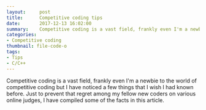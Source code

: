 ```yaml
---
layout:     post
title:      Competitive coding tips 
date:       2017-12-13 16:02:00
summary:    Competitive coding is a vast field, frankly even I'm a newbie to the world of competitive coding but I have noticed a few things that I wish I had known before. Just to prevent that regret among my fellow new coders on various online judges, I have compiled some of the facts in this article. Hope it helps! Stay algoed, pupper!  
categories: 
- Competitive coding 
thumbnail: file-code-o
tags:
- Tips
- C/C++
---
```

Competitive coding is a vast field, frankly even I'm a newbie to the world of competitive coding but I have noticed a few things that I wish I had known before. Just to prevent that regret among my fellow new coders on various online judges, I have compiled some of the facts in this article. 
